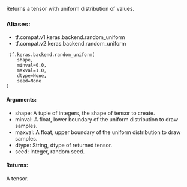 Returns a tensor with uniform distribution of values.
### Aliases:
- tf.compat.v1.keras.backend.random_uniform
- tf.compat.v2.keras.backend.random_uniform

```
 tf.keras.backend.random_uniform(
    shape,
    minval=0.0,
    maxval=1.0,
    dtype=None,
    seed=None
)
```
#### Arguments:
- shape: A tuple of integers, the shape of tensor to create.
- minval: A float, lower boundary of the uniform distribution to draw samples.
- maxval: A float, upper boundary of the uniform distribution to draw samples.
- dtype: String, dtype of returned tensor.
- seed: Integer, random seed.
#### Returns:
A tensor.
